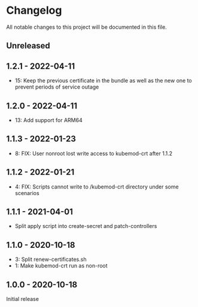 # Changelog

All notable changes to this project will be documented in this file.

## Unreleased

## 1.2.1 - 2022-04-11

- 15: Keep the previous certificate in the bundle as well as the new one to prevent periods of service outage

## 1.2.0 - 2022-04-11

- 13: Add support for ARM64

## 1.1.3 - 2022-01-23

- 8: FIX: User nonroot lost write access to kubemod-crt after 1.1.2

## 1.1.2 - 2022-01-21

- 4: FIX: Scripts cannot write to /kubemod-crt directory under some scenarios

## 1.1.1 - 2021-04-01

- Split apply script into create-secret and patch-controllers

## 1.1.0 - 2020-10-18

- 3: Split renew-certificates.sh
- 1: Make kubemod-crt run as non-root

## 1.0.0 - 2020-10-18

Initial release
